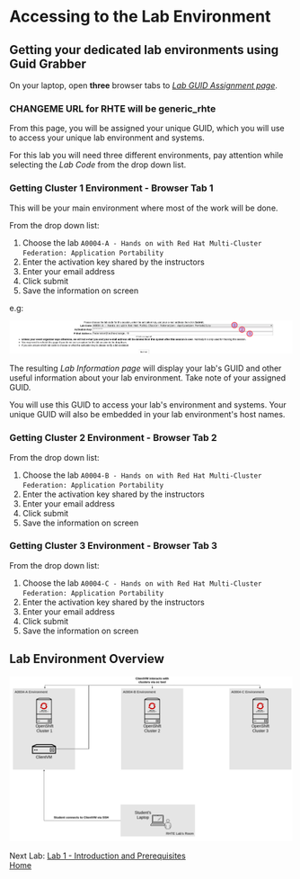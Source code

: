 <a id="markdown-accessing-lab-environment" name="accessing-lab-environment"></a>
# Accessing to the Lab Environment

## Getting your dedicated lab environments using Guid Grabber

On your laptop, open **three** browser tabs to [*Lab GUID Assignment page*](https://www.opentlc.com/gg/gg.cgi?profile=generic_tester).

### CHANGEME URL for RHTE will be generic_rhte

From this page, you will be assigned your unique GUID, which you will use to access your unique lab environment and systems.

For this lab you will need three different environments, pay attention while selecting the *Lab Code* from the drop down list.

### Getting Cluster 1 Environment - Browser Tab 1

This will be your main environment where most of the work will be done. 

From the drop down list:

1. Choose the lab `A0004-A - Hands on with Red Hat Multi-Cluster Federation: Application Portability`
2. Enter the activation key shared by the instructors
3. Enter your email address
4. Click submit
5. Save the information on screen

e.g:

![Request Env GuidGrabber](assets/request-env-gg.png)

The resulting *Lab Information page* will display your lab's GUID and other useful information about your lab environment.
Take note of your assigned GUID.

You will use this GUID to access your lab's environment and systems.
Your unique GUID will also be embedded in your lab environment's host names.

### Getting Cluster 2 Environment - Browser Tab 2

From the drop down list:

1. Choose the lab `A0004-B - Hands on with Red Hat Multi-Cluster Federation: Application Portability`
2. Enter the activation key shared by the instructors
3. Enter your email address
4. Click submit
5. Save the information on screen

### Getting Cluster 3 Environment - Browser Tab 3

From the drop down list:

1. Choose the lab `A0004-C - Hands on with Red Hat Multi-Cluster Federation: Application Portability`
2. Enter the activation key shared by the instructors
3. Enter your email address
4. Click submit
5. Save the information on screen

## Lab Environment Overview

![Lab Environment Overview](assets/lab-env-overview.png)

Next Lab: [Lab 1 - Introduction and Prerequisites](./1.md)<br>
[Home](../README.md)